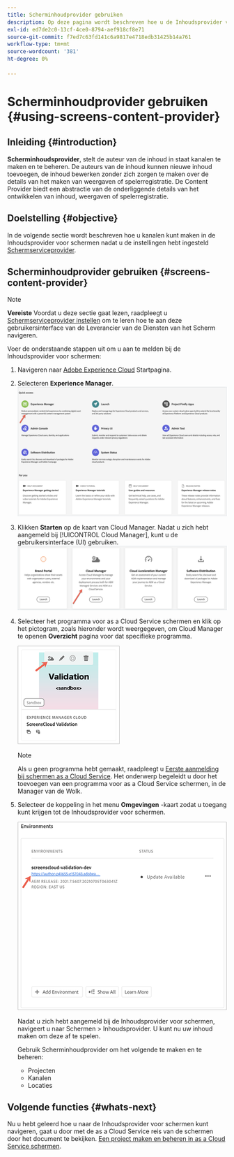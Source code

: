 ```yaml
---
title: Scherminhoudprovider gebruiken
description: Op deze pagina wordt beschreven hoe u de Inhoudsprovider voor schermen kunt gebruiken om inhoud te maken.
exl-id: ed7de2c0-13cf-4ce0-8794-aef918cf8e71
source-git-commit: f7ed7c63fd141c6a9817e4718edb31425b14a761
workflow-type: tm+mt
source-wordcount: '381'
ht-degree: 0%

---
```


# Scherminhoudprovider gebruiken {#using-screens-content-provider}

## Inleiding {#introduction}

**Scherminhoudsprovider**, stelt de auteur van de inhoud in staat kanalen te maken en te beheren. De auteurs van de inhoud kunnen nieuwe inhoud toevoegen, de inhoud bewerken zonder zich zorgen te maken over de details van het maken van weergaven of spelerregistratie. De Content Provider biedt een abstractie van de onderliggende details van het ontwikkelen van inhoud, weergaven of spelerregistratie.

## Doelstelling {#objective}

In de volgende sectie wordt beschreven hoe u kanalen kunt maken in de Inhoudsprovider voor schermen nadat u de instellingen hebt ingesteld [Schermserviceprovider](https://experienceleague.adobe.com/docs/experience-manager-cloud-service/content/screens-as-cloud-service/configure-screens-cloud/using-screens-content-provider.html?lang=en).

## Scherminhoudprovider gebruiken {#screens-content-provider}

>[!NOTE]
>**Vereiste**
>Voordat u deze sectie gaat lezen, raadpleegt u [Schermserviceprovider instellen](https://experienceleague.adobe.com/docs/experience-manager-cloud-service/content/screens-as-cloud-service/configure-screens-cloud/navigating-to-screens-services-provider.html) om te leren hoe te aan deze gebruikersinterface van de Leverancier van de Diensten van het Scherm navigeren.

Voer de onderstaande stappen uit om u aan te melden bij de Inhoudsprovider voor schermen:

1. Navigeren naar [Adobe Experience Cloud](https://experience.adobe.com) Startpagina.

1. Selecteren **Experience Manager**.
   ![Openingspagina voor Snelle toegang tot gebieden van Experience Manager.](/help/implementing/cloud-manager/getting-access-to-aem-in-cloud/assets/landing-page1.png)

1. Klikken **Starten** op de kaart van Cloud Manager. Nadat u zich hebt aangemeld bij [!UICONTROL Cloud Manager], kunt u de gebruikersinterface (UI) gebruiken.
   ![Vier gebieden van Cloud Manager — Brand Portal, Cloud Manager, Cloud Acceleration Manager en Software Distribution — elk met een eigen Launch-knop.](/help/implementing/cloud-manager/getting-access-to-aem-in-cloud/assets/landing-page2.png)

1. Selecteer het programma voor as a Cloud Service schermen en klik op het pictogram, zoals hieronder wordt weergegeven, om Cloud Manager te openen **Overzicht** pagina voor dat specifieke programma.

   ![Pictogram voor de overzichtspagina van Cloud Manager wordt helemaal links op een werkbalk weergegeven.](/help/screens-cloud/assets/configure/screens-cp-1.png)

   >[!NOTE]
   >Als u geen programma hebt gemaakt, raadpleegt u [Eerste aanmelding bij schermen as a Cloud Service](https://experienceleague.adobe.com/docs/experience-manager-cloud-service/content/screens-as-cloud-service/onboarding-screens-cloud/first-time-login-screens-cloud.html). Het onderwerp begeleidt u door het toevoegen van een programma voor as a Cloud Service schermen, in de Manager van de Wolk.

1. Selecteer de koppeling in het menu **Omgevingen** -kaart zodat u toegang kunt krijgen tot de Inhoudsprovider voor schermen.

   ![Koppeling die is gemarkeerd via de kaart voor omgevingen waarmee u toegang krijgt tot de Content Provider voor schermen.](/help/screens-cloud/assets/configure/screens-cp-2.png)

   Nadat u zich hebt aangemeld bij de Inhoudsprovider voor schermen, navigeert u naar Schermen > Inhoudsprovider. U kunt nu uw inhoud maken om deze af te spelen.

   Gebruik Scherminhoudprovider om het volgende te maken en te beheren:

   * Projecten
   * Kanalen
   * Locaties

## Volgende functies {#whats-next}

Nu u hebt geleerd hoe u naar de Inhoudsprovider voor schermen kunt navigeren, gaat u door met de as a Cloud Service reis van de schermen door het document te bekijken. [Een project maken en beheren in as a Cloud Service schermen](https://experienceleague.adobe.com/docs/experience-manager-cloud-service/content/screens-as-cloud-service/create-content/creating-projects-screens-cloud.html).
